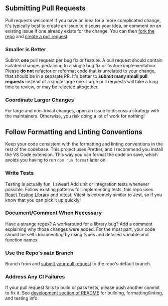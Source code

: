 ## Submitting Pull Requests

Pull requests welcome! If you have an idea for a more complicated change, it's typically best to create an issue to discuss your idea, or comment on an existing issue if one already exists for the change. You can then [fork the repo](https://help.github.com/en/github/getting-started-with-github/fork-a-repo) and [create a pull request](https://help.github.com/en/github/collaborating-with-issues-and-pull-requests/proposing-changes-to-your-work-with-pull-requests).

### Smaller is Better

Submit **one** pull request per bug fix or feature. A pull request should contain isolated changes pertaining to a single bug fix or feature implementation. Please **do not** refactor or reformat code that is unrelated to your change, that should be in a separate PR. It's better to **submit many small pull requests** instead of a single large one. Large pull requests will take a long time to review, or may be rejected altogether.

### Coordinate Larger Changes

For large and non-trivial changes, open an issue to discuss a strategy with the maintainers. Otherwise, you risk doing a lot of work for nothing!

## Follow Formatting and Linting Conventions

Keep your code consistent with the formatting and linting conventions in the rest of the codebase. This project uses Prettier, and I recommend you install the VS Code extension. This way you can format the code on save, which avoids you having to run `npm run format` later on.

### Write Tests

Testing is actually fun, I swear! Add unit or integration tests whenever possible. Follow existing patterns for implementing tests, this repo uses [React Testing Library](https://testing-library.com/docs/react-testing-library/intro) and [Vitest](https://vitest.dev/). Vitest is extremely similar to Jest, so if you know that you can pick it up quickly!

### Document/Comment When Necessary

Have a strange regex? A workaround for a library bug? Add a comment explaining why those changes were added. For the most part, your code should be self-documenting by using types and detailed variable and function names.

### Use the Repo's `main` Branch

Branch from and [submit your pull request](https://help.github.com/en/github/collaborating-with-issues-and-pull-requests/creating-a-pull-request-from-a-fork) to the repo's default branch.

### Address Any CI Failures

If your pull request fails to build or pass tests, please push another commit to fix it. See [development section of README](../README.md#development-️) for building, formatting/linting, and testing info.

